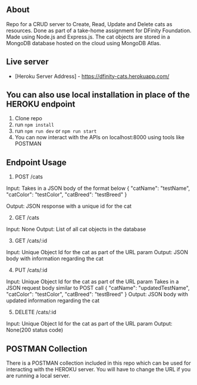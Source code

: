 ## About
Repo for a CRUD server to Create, Read, Update and Delete cats as resources. Done as part of a take-home assignment for DFinity Foundation.
Made using Node.js and Express.js. 
The cat objects are stored in a MongoDB database hosted on the cloud using MongoDB Atlas.


## Live server
- [Heroku Server Address] - https://dfinity-cats.herokuapp.com/

## You can also use local installation in place of the HEROKU endpoint

1. Clone repo
2. run `npm install` 
3. run `npm run dev` or `npm run start`
4. You can now interact with the APIs on localhost:8000 using tools like POSTMAN

## Endpoint Usage

1. POST /cats

Input:
Takes in a JSON body of the format below
{
    "catName": "testName",
    "catColor": "testColor",
    "catBreed": "testBreed"
}

Output:
JSON response with a unique id for the cat

2. GET /cats

Input: None
Output: List of all cat objects in the database

3. GET /cats/:id

Input: Unique Object Id for the cat as part of the URL param
Output: JSON body with information regarding the cat

4. PUT /cats/:id

Input: 
Unique Object Id for the cat as part of the URL param
Takes in a JSON request body similar to POST call
{
    "catName": "updatedTestName",
    "catColor": "testColor",
    "catBreed": "testBreed"
}
Output: JSON body with updated information regarding the cat

5. DELETE /cats/:id

Input: Unique Object Id for the cat as part of the URL param
Output: None(200 status code)

## POSTMAN Collection
There is a POSTMAN collection included in this repo which can be used for interacting with the HEROKU server. You will have to change the URL if you are running a local server.